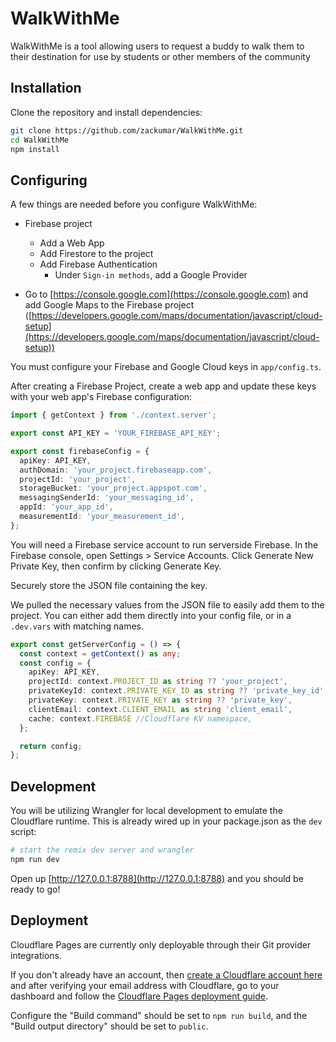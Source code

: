 # WalkWithMe

WalkWithMe is a tool allowing users to request a buddy to walk them to their destination for use by students or other members of the community

## Installation

Clone the repository and install dependencies:

```bash
git clone https://github.com/zackumar/WalkWithMe.git
cd WalkWithMe
npm install
```

## Configuring

A few things are needed before you configure WalkWithMe:

- Firebase project

  - Add a Web App
  - Add Firestore to the project
  - Add Firebase Authentication
    - Under `Sign-in methods`, add a Google Provider

- Go to [https://console.google.com](https://console.google.com) and add Google Maps to the Firebase project
  ([https://developers.google.com/maps/documentation/javascript/cloud-setup](https://developers.google.com/maps/documentation/javascript/cloud-setup))

You must configure your Firebase and Google Cloud keys in `app/config.ts`.

After creating a Firebase Project, create a web app and update these keys with your web app's Firebase configuration:

```typescript
import { getContext } from './context.server';

export const API_KEY = 'YOUR_FIREBASE_API_KEY';

export const firebaseConfig = {
  apiKey: API_KEY,
  authDomain: 'your_project.firebaseapp.com',
  projectId: 'your_project',
  storageBucket: 'your_project.appspot.com',
  messagingSenderId: 'your_messaging_id',
  appId: 'your_app_id',
  measurementId: 'your_measurement_id',
};
```

You will need a Firebase service account to run serverside Firebase. In the Firebase console, open Settings > Service Accounts. Click Generate New Private Key, then confirm by clicking Generate Key.

Securely store the JSON file containing the key.

We pulled the necessary values from the JSON file to easily add them to the project. You can either add them directly into your config file, or in a `.dev.vars` with matching names.

```typescript
export const getServerConfig = () => {
  const context = getContext() as any;
  const config = {
    apiKey: API_KEY,
    projectId: context.PROJECT_ID as string ?? 'your_project',
    privateKeyId: context.PRIVATE_KEY_ID as string ?? 'private_key_id',
    privateKey: context.PRIVATE_KEY as string ?? 'private_key',
    clientEmail: context.CLIENT_EMAIL as string 'client_email',
    cache: context.FIREBASE //Cloudflare KV namespace,
  };

  return config;
};
```

## Development

You will be utilizing Wrangler for local development to emulate the Cloudflare runtime. This is already wired up in your package.json as the `dev` script:

```sh
# start the remix dev server and wrangler
npm run dev
```

Open up [http://127.0.0.1:8788](http://127.0.0.1:8788) and you should be ready to go!

## Deployment

Cloudflare Pages are currently only deployable through their Git provider integrations.

If you don't already have an account, then [create a Cloudflare account here](https://dash.cloudflare.com/sign-up/pages) and after verifying your email address with Cloudflare, go to your dashboard and follow the [Cloudflare Pages deployment guide](https://developers.cloudflare.com/pages/framework-guides/deploy-anything).

Configure the "Build command" should be set to `npm run build`, and the "Build output directory" should be set to `public`.
